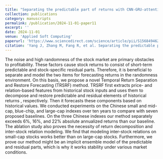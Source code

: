 ```yaml
---
title: "Separating the predictable part of returns with CNN-GRU-attention from inputs to predict stock returns"
collection: publications
category: manuscripts
permalink: /publication/2024-11-01-paper11
excerpt: ''
date: 2024-11-01
venue: 'Applied Soft Computing'
paperurl: 'https://www.sciencedirect.com/science/article/pii/S1568494624008901'
citation: 'Yang J, Zhang M, Fang R, et al. Separating the predictable part of returns with CNN-GRU-attention from inputs to predict stock returns[J]. Applied Soft Computing, 2024, 165: 112116.'
---
```


The noise and high randomness of the stock market are primary obstacles to profitability. These factors cause stock returns to consist of short-term predictable and stock-specific residual parts. Therefore, it is beneficial to separate and model the two items for forecasting returns in the randomness environment. On this basis, we propose a novel Temporal Return Separation and Restore Forecasting (TRSRF) method. TRSRF first extracts price- and relation-based features from historical stock inputs and uses them to decompose and restore predictable and residual elements of historical returns , respectively. Then it forecasts these components based on historical values. We conducted experiments on the Chinese small and mid-cap, blue-chip, and large-cap indexes over ten years to compare with seven proposed baselines. On the three Chinese indexes our method separately exceeds 6%, 16%, and 22% absolute annualized returns than our baseline. The ablation study also proves the necessity of return decomposition and inter-stock relation modeling. We find that modeling inter-stock relations on small-cap stocks works better than on large-cap stocks. Furthermore, we prove our method might be an implicit ensemble model of the predictable and residual parts, which is why it works stability under various market conditions.